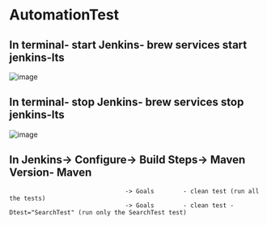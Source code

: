 # AutomationTest

## In terminal- start Jenkins-  brew services start jenkins-lts
![image](https://github.com/GaciuRadu/AutomationTest/assets/136181535/369d9edf-2eec-4f63-978c-0fe453d66910)


## In terminal- stop Jenkins-  brew services stop jenkins-lts
![image](https://github.com/GaciuRadu/AutomationTest/assets/136181535/06a1bd5b-17ab-45b0-933d-28bf1ca53c41)

## In Jenkins-> Configure-> Build Steps-> Maven Version- Maven
                                    -> Goals        - clean test (run all the tests)   
                                    -> Goals        - clean test -Dtest="SearchTest" (run only the SearchTest test)
